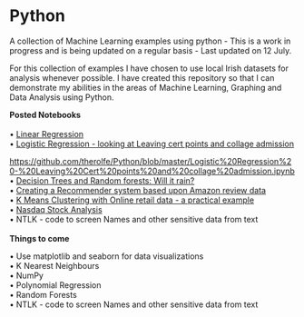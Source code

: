 # Python
A collection of Machine Learning examples using python - This is a work in progress and is being updated on a regular basis - Last updated on 12 July.

For this collection of examples I have chosen to use local Irish datasets for analysis whenever possible. I have created this repository so that I can demonstrate my abilities in the areas of Machine Learning, Graphing and Data Analysis using Python.

<B>Posted Notebooks</B><br><br>
• <a href='https://github.com/therolfe/Python/blob/master/Linear%20Regression%20in%20Python.ipynb'>Linear Regression</a><br>
• <a href='https://github.com/therolfe/Python/blob/master/Logistic%20Regression%20-%20Leaving%20Cert%20points%20and%20collage%20admission.ipynB'>Logistic Regression - looking at Leaving cert points and collage admission</a><br>

https://github.com/therolfe/Python/blob/master/Logistic%20Regression%20-%20Leaving%20Cert%20points%20and%20collage%20admission.ipynb
• <a href='https://github.com/therolfe/Python/blob/master/Decision%20trees%20and%20Random%20Forests%20-%20will%20it%20rain%20in%20Dun%20Laoghaire.ipynb'>Decision Trees and Random forests: Will it rain?</a><br>
• <a href='https://github.com/therolfe/Python/blob/master/Recommender%20System%20using%20Amazon%20Data.ipynb'>Creating a Recommender system based upon Amazon review data</a><br>
• <a href='https://github.com/therolfe/Python/blob/master/k%20means%20clustering%20with%20online%20retail%20data.ipynb'>K Means Clustering with Online retail data - a practical example</a><br>
•	<a href="https://github.com/therolfe/Python/blob/master/Nasdaq%20stock%20analysis%20-%20J%20Rolfe.ipynb">Nasdaq Stock Analysis</a><br>
•	NTLK - code to screen Names and other sensitive data from text<br>
<br> <b>Things to come</b><br>  

•	Use matplotlib and seaborn for data visualizations<br>
•	K Nearest Neighbours<br>
•	NumPy<br>
•	Polynomial Regression<br>
•	Random Forests<br>
•	NTLK - code to screen Names and other sensitive data from text<br>




